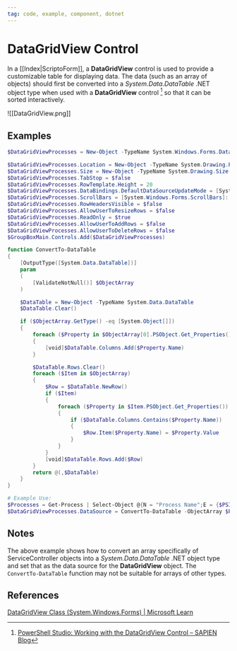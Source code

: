 ```yaml
---
tag: code, example, component, dotnet
---
```

# DataGridView Control
In a [[Index|ScriptoForm]], a **DataGridView** control is used to provide a customizable table for displaying data.  The data (such as an array of objects) should first be converted  into a *System.Data.DataTable* .NET object type when used with a **DataGridView** control [^1] so that it can be sorted interactively.

![[DataGridView.png]]
## Examples
```powershell
$DataGridViewProcesses = New-Object -TypeName System.Windows.Forms.DataGridView

$DataGridViewProcesses.Location = New-Object -TypeName System.Drawing.Point(15,35)
$DataGridViewProcesses.Size = New-Object -TypeName System.Drawing.Size(($FormWidth - 50),325)
$DataGridViewProcesses.TabStop = $false
$DataGridViewProcesses.RowTemplate.Height = 20
$DataGridViewProcesses.DataBindings.DefaultDataSourceUpdateMode = [System.Windows.Forms.DataSourceUpdateMode]::OnValidation
$DataGridViewProcesses.ScrollBars = [System.Windows.Forms.ScrollBars]::Vertical
$DataGridViewProcesses.RowHeadersVisible = $false
$DataGridViewProcesses.AllowUserToResizeRows = $false
$DataGridViewProcesses.ReadOnly = $true
$DataGridViewProcesses.AllowUserToAddRows = $false
$DataGridViewProcesses.AllowUserToDeleteRows = $false
$GroupBoxMain.Controls.Add($DataGridViewProcesses)

function ConvertTo-DataTable
{
    [OutputType([System.Data.DataTable])]
    param
    (
        [ValidateNotNull()] $ObjectArray
    )

    $DataTable = New-Object -TypeName System.Data.DataTable
    $DataTable.Clear()

    if ($ObjectArray.GetType() -eq [System.Object[]])
    {
        foreach ($Property in $ObjectArray[0].PSObject.Get_Properties())
        {
            [void]$DataTable.Columns.Add($Property.Name)
        }

        $DataTable.Rows.Clear()
        foreach ($Item in $ObjectArray)
        {
            $Row = $DataTable.NewRow()
            if ($Item)
            {
                foreach ($Property in $Item.PSObject.Get_Properties())
                {
                    if ($DataTable.Columns.Contains($Property.Name))
                    {
                        $Row.Item($Property.Name) = $Property.Value
                    }
                }
            }
            [void]$DataTable.Rows.Add($Row)
        }
        return @(,$DataTable)
    }
}

# Example Use:
$Processes = Get-Process | Select-Object @{N = "Process Name";E = {$PSItem.ProcessName}},@{N = "Process Identifier";E = {$PSItem.Id}} | Sort-Object "Process Name"
$DataGridViewProcesses.DataSource = ConvertTo-DataTable -ObjectArray $Processes
```
## Notes
The above example shows how to convert an array specifically of ServiceController objects into a _System.Data.DataTable_ .NET object type and set that as the data source for the **DataGridView** object.  The `ConvertTo-DataTable` function may not be suitable for arrays of other types.
## References
[DataGridView Class (System.Windows.Forms) | Microsoft Learn](https://learn.microsoft.com/en-us/dotnet/api/system.windows.forms.datagridview?view=windowsdesktop-7.0)

[^1]: [PowerShell Studio: Working with the DataGridView Control – SAPIEN Blog](https://www.sapien.com/blog/2020/09/08/powershell-studio-working-with-the-datagridview-control/)